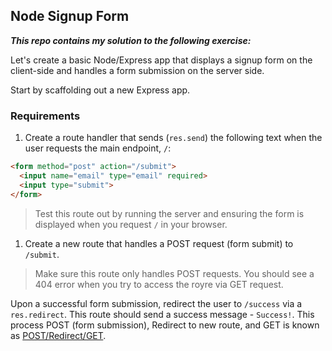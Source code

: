 ## Node Signup Form

***This repo contains my solution to the following exercise:***

Let's create a basic Node/Express app that displays a signup form on the client-side and handles a form submission on the server side.

Start by scaffolding out a new Express app.

### Requirements

1. Create a route handler that sends (`res.send`) the following text when the user requests the main endpoint, `/`:

  ```html
  <form method="post" action="/submit">
    <input name="email" type="email" required>
    <input type="submit">
  </form>
  ```

  > Test this route out by running the server and ensuring the form is displayed when you request `/` in your browser.

1. Create a new route that handles a POST request (form submit) to `/submit`.

  > Make sure this route only handles POST requests. You should see a 404 error when you try to access the royre via GET request.

  Upon a successful form submission, redirect the user to `/success` via a `res.redirect`. This route should send a success message - `Success!`. This process POST (form submission), Redirect to new route, and GET is known as [POST/Redirect/GET](https://en.wikipedia.org/wiki/Post/Redirect/Get).
